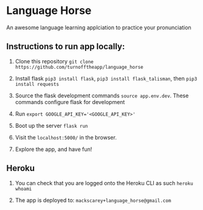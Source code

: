 # Language Horse
An awesome language learning applciation to practice your pronunciation

## Instructions to run app locally:

1. Clone this repository `git clone https://github.com/turnofftheapp/language_horse`

2. Install flask `pip3 install flask`, `pip3 install flask_talisman`, then `pip3 install requests`

3. Source the flask development commands `source app.env.dev`. These commands configure flask for development

4. Run `export GOOGLE_API_KEY='<GOOGLE_API_KEY>'`

5. Boot up the server `flask run`

6. Visit the `localhost:5000/` in the browser.

7. Explore the app, and have fun!

## Heroku

1. You can check that you are logged onto the Heroku CLI as such `heroku whoami`

2. The app is deployed to: `mackscarey+language_horse@gmail.com`
